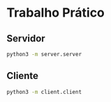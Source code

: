 # Trabalho Prático

## Servidor

```bash
python3 -m server.server
```

## Cliente

```bash
python3 -m client.client
```
